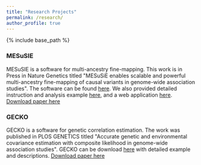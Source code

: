 ```yaml
---
title: "Research Projects"
permalink: /research/
author_profile: true
---
```


{% include base_path %}

### MESuSIE
MESuSIE is a software for multi-ancestry fine-mapping. This work is in Press in Nature Genetics titled "MESuSiE enables scalable and powerful multi-ancestry
fine-mapping of causal variants in genome-wide association studies". The software can be found [here](https://github.com/borangao/meSuSie). We also provided detailed instruction and analysis example [here](https://borangao.github.io/meSuSie_Analysis/), and a web application [here](https://borangao.shinyapps.io/meSuSie/). [Download paper here](https://www.nature.com/articles/s41588-023-01604-7)

### GECKO
GECKO is a software for genetic correlation estimation. The work was published in PLOS GENETICS titled "Accurate genetic and environmental covariance estimation with composite likelihood in genome-wide association studies". GECKO can be download [here](https://github.com/borangao/GECKO) with detailed example and descriptions.
[Download paper here](https://journals.plos.org/plosgenetics/article?id=10.1371/journal.pgen.1009293)

